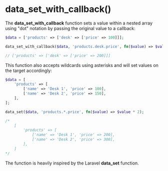 # data_set_with_callback()

The **data_set_with_callback** function sets a value within a nested array using "dot" notation by passing the original value to a callback:

```php
$data = ['products' => ['desk' => ['price' => 100]]];

data_set_with_callback($data, 'products.desk.price', fn($value) => $value * 2);

// ['products' => ['desk' => ['price' => 200]]]
```

This function also accepts wildcards using asterisks and will set values on the target accordingly:

```php
$data = [
    'products' => [
        ['name' => 'Desk 1', 'price' => 100],
        ['name' => 'Desk 2', 'price' => 150],
    ],
];

data_set($data, 'products.*.price', fn($value) => $value * 2);

/*
    [
        'products' => [
            ['name' => 'Desk 1', 'price' => 200],
            ['name' => 'Desk 2', 'price' => 300],
        ],
    ]
*/
```

The function is heavily inspired by the Laravel **data_set** function.
